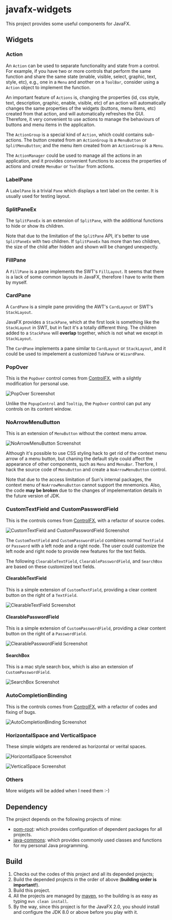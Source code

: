 # javafx-widgets

This project provides some useful components for JavaFX.

## Widgets

### Action

An `Action` can be used to separate functionality and state from a control. For example, if you have two or more controls that perform the same function and share the same state (enable, visible, select, graphic, text, style, etc), e.g., one in a `Menu` and another on a `ToolBar`, consider using a `Action` object to implement the function.

An important feature of `Actions` is, changing the properties (id, css style, text, description, graphic, enable, visible, etc) of an action will automatically changes the same properties of the widgets (buttons, menu items, etc) created from that action, and will automatically refreshes the GUI. Therefore, it very convenient to use actions to manage the behaviours of buttons and menu items in the applicaiton.

The `ActionGroup` is a special kind of `Action`, which could contains sub-actions. The button created from an `ActionGroup` is a `MenuButton` or `SplitMenuButton`; and the menu item created from an `ActionGroup` is a `Menu`.

The `ActionManager` could be used to manage all the actions in an application, and it provides convenient functions to access the properties of actions and create `MenuBar` or `ToolBar` from actions.

### LabelPane

A `LabelPane` is a trivial `Pane` which displays a text label on the center. It is usually used for testing layout.

### SplitPaneEx

The `SplitPaneEx` is an extension of `SplitPane`, with the additional functions to hide or show its children. 

Note that due to the limitation of the `SplitPane` API, it's better to use `SplitPaneEx` with two children. If `SplitPaneEx` has more than two children, the size of the child after hidden and shown will be changed unexpectly.

### FillPane

A `FillPane` is a pane implements the SWT's `FillLayout`. It seems that there is a lack of some common layouts in JavaFX, therefore I have to write them by myself.

### CardPane

A `CardPane` is a simple pane providing the AWT's `CardLayout` or SWT's `StackLayout`. 

JavaFX provides a `StackPane`, which at the first look is something like the `StackLayout` in SWT, but in fact it's a totally different thing. The children added to a `StackPane` will **overlap** together, which is not what we except in `StackLayout`. 

The `CardPane` implements a pane similar to `CardLayout` or `StackLayout`, and it could be used to impelement a customized `TabPane` or `WizardPane`.

### PopOver

This is the `PopOver` control comes from [ControlFX][controlsfx], with a silghtly modification for personal use.

![PopOver Screenshot](https://raw.githubusercontent.com/Haixing-Hu/javafx-widgets/master/screenshots/PopOver.png)

Unlike the `PopupControl` and `Tooltip`, the `PopOver` control can put any controls on its content window.

### NoArrowMenuButton

This is an extension of `MenuButton` without the context menu arrow. 

![NoArrowMenuButton Screenshot](https://raw.githubusercontent.com/Haixing-Hu/javafx-widgets/master/screenshots/NoArrowMenuButton.png)

Although it's possible to use CSS styling hack to get rid of the context menu arrow of a menu button, but chaning the default style could affect the appearance of other components, such as `Menu` and `MenuBar`. Therfore, I hack the source code of `MenuButton` and create a `NoArrowMenuButton` control. 

Note that due to the access limitation of Sun's internal packages, the context menu of `NoArrowMenuButton` cannot support the mnemonics. Also, the code **may be broken** due to the changes of impelementation details in the future version of JDK.

### CustomTextField and CustomPasswordField

This is the controls comes from [ControlFX][controlsfx], with a refactor of source codes.

![CustomTextField and CustomPasswordField Screenshot](https://raw.githubusercontent.com/Haixing-Hu/javafx-widgets/master/screenshots/CustomTextField.png)

The `CustomTextField` and `CustomPasswordField` combines normal `TextField` or `Password` with a left node and a right node. The user could customize the left node and right node to provide new features for the text fields.

The following `ClearableTextField`, `ClearablePasswordField`, and `SearchBox` are based on these customized text fields.

#### ClearableTextField

This is a simple extension of `CustomTextField`, providing a clear content button on the right of a `TextField`.

![ClearableTextField Screenshot](https://raw.githubusercontent.com/Haixing-Hu/javafx-widgets/master/screenshots/ClearableTextField.png)

#### ClearablePasswordField

This is a simple extension of `CustomPasswordField`, providing a clear content button on the right of a `PasswordField`.

![ClearablePasswordField Screenshot](https://raw.githubusercontent.com/Haixing-Hu/javafx-widgets/master/screenshots/ClearablePasswordField.png)

#### SearchBox

This is a mac style search box, which is also an extension of `CustomPasswordField`.

![SearchBox Screenshot](https://raw.githubusercontent.com/Haixing-Hu/javafx-widgets/master/screenshots/SearchBox.png)

### AutoCompletionBinding

This is the controls comes from [ControlFX][controlsfx], with a refactor of codes and fixing of bugs.

![AutoCompletionBinding Screenshot](https://raw.githubusercontent.com/Haixing-Hu/javafx-widgets/master/screenshots/AutoCompletion.png)

### HorizontalSpace and VerticalSpace

These simple widgets are rendered as horizontal or verital spaces.

![HorizontalSpace Screenshot](https://raw.githubusercontent.com/Haixing-Hu/javafx-widgets/master/screenshots/HorizontalSpace.png)

![VerticalSpace Screenshot](https://raw.githubusercontent.com/Haixing-Hu/javafx-widgets/master/screenshots/VerticalSpace.png)


### Others

More widgets will be added when I need them :-)


[controlsfx]: http://fxexperience.com/controlsfx/

## Dependency

The project depends on the following projects of mine:

* [pom-root](https://github.com/Haixing-Hu/pom-root): which provides configuration of dependent packages for all projects.
* [java-commons](https://github.com/Haixing-Hu/commons): which provides commonly used classes and functions for my personal Java programming.

## Build

1. Checks out the codes of this project and all its depended projects;
2. Build the depended projects in the order of above (**building order is important!**).
3. Build this project.
4. All the projects are managed by [maven](http://maven.apache.org/), so the building is as easy as typing `mvn clean install`.
5. By the way, since this project is for the JavaFX 2.0, you should install and configure the JDK 8.0 or above before you play with it.
